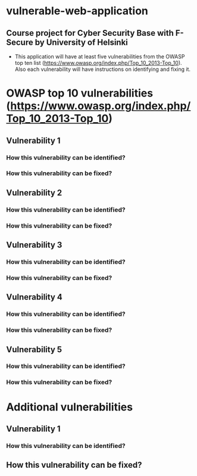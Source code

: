 # vulnerable-web-application
## Course project for Cyber Security Base with F-Secure by University of Helsinki

- This application will have at least five vulnerabilities from the OWASP top ten list (https://www.owasp.org/index.php/Top_10_2013-Top_10). Also each vulnerability will have instructions on identifying and fixing it.

# OWASP top 10 vulnerabilities (https://www.owasp.org/index.php/Top_10_2013-Top_10)
## Vulnerability 1
### How this vulnerability can be identified?

### How this vulnerability can be fixed?

## Vulnerability 2
### How this vulnerability can be identified?

### How this vulnerability can be fixed?

## Vulnerability 3
### How this vulnerability can be identified?

### How this vulnerability can be fixed?

## Vulnerability 4
### How this vulnerability can be identified?

### How this vulnerability can be fixed?

## Vulnerability 5
### How this vulnerability can be identified?

### How this vulnerability can be fixed?

# Additional vulnerabilities

## Vulnerability 1
### How this vulnerability can be identified?

## How this vulnerability can be fixed?

